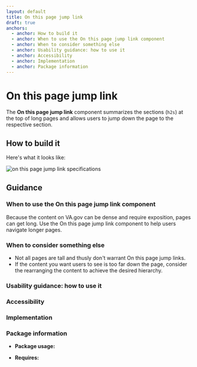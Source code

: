 ```yaml
---
layout: default
title: On this page jump link
draft: true
anchors:
  - anchor: How to build it
  - anchor: When to use the On this page jump link component
  - anchor: When to consider something else
  - anchor: Usability guidance: how to use it
  - anchor: Accessibility
  - anchor: Implementation
  - anchor: Package information
---
```


# On this page jump link

The **On this page jump link** component summarizes the sections (`h2s`) at the top of long pages and allows users to jump down the page to the respective section. 

## How to build it

Here's what it looks like:

![on this page jump link specifications]({{site.baseurl}}/images/on-this-page-jump-links.png)


## Guidance

### When to use the On this page jump link component
Because the content on VA.gov can be dense and require exposition, pages can get long. Use the On this page jump link component to help users navigate longer pages. 
### When to consider something else
* Not all pages are tall and thusly don't warrant On this page jump links.
* If the content you want users to see is too far down the page, consider the rearranging the content to achieve the desired hierarchy.

### Usability guidance: how to use it

### Accessibility

### Implementation

### Package information

* **Package usage:**  

* **Requires:** 
